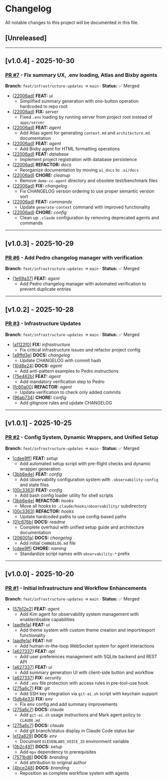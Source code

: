 # Changelog

All notable changes to this project will be documented in this file.

## [Unreleased]

---

## [v1.0.4] - 2025-10-30

### [PR #7](https://github.com/apolopena/multi-agent-workflow/pull/7) - Fix summary UX, .env loading, Atlas and Bixby agents
**Branch:** `feat/infrastructure-updates` → `main` · **Status:** ✅ Merged

- [[22006ad](https://github.com/apolopena/multi-agent-workflow/commit/22006ad)] **FEAT:** *ui*
  - Simplified summary generation with one-button operation hardcoded to repo root
- [[22006ad](https://github.com/apolopena/multi-agent-workflow/commit/22006ad)] **FIX:** *server*
  - Fixed `.env` loading by running server from project root instead of `apps/server`
- [[22006ad](https://github.com/apolopena/multi-agent-workflow/commit/22006ad)] **FEAT:** *agent*
  - Add Atlas agent for generating `context.md` and `architecture.md` documentation
- [[22006ad](https://github.com/apolopena/multi-agent-workflow/commit/22006ad)] **FEAT:** *agent*
  - Add Bixby agent for HTML formatting operations
- [[22006ad](https://github.com/apolopena/multi-agent-workflow/commit/22006ad)] **FEAT:** *database*
  - Implement project registration with database persistence
- [[22006ad](https://github.com/apolopena/multi-agent-workflow/commit/22006ad)] **REFACTOR:** *docs*
  - Reorganize documentation by moving `ai_docs` to `.ai/docs`
- [[22006ad](https://github.com/apolopena/multi-agent-workflow/commit/22006ad)] **CHORE:** *cleanup*
  - Remove `demo-cc-agent` directory and obsolete test/benchmark files
- [[22006ad](https://github.com/apolopena/multi-agent-workflow/commit/22006ad)] **FIX:** *changelog*
  - Fix CHANGELOG version ordering to use proper semantic version sort
- [[22006ad](https://github.com/apolopena/multi-agent-workflow/commit/22006ad)] **FEAT:** *commands*
  - Update `generate-context` command with improved functionality
- [[22006ad](https://github.com/apolopena/multi-agent-workflow/commit/22006ad)] **CHORE:** *config*
  - Clean up `.claude` configuration by removing deprecated agents and commands

---

## [v1.0.3] - 2025-10-29

### [PR #6](https://github.com/apolopena/multi-agent-workflow/pull/6) - Add Pedro changelog manager with verification
**Branch:** `feat/infrastructure-updates` → `main` · **Status:** ✅ Merged

- [[1e69a37](https://github.com/apolopena/multi-agent-workflow/commit/1e69a37)] **FEAT:** *agent*
  - Add Pedro changelog manager with automated verification to prevent duplicate entries

---

## [v1.0.2] - 2025-10-28

### [PR #3](https://github.com/apolopena/multi-agent-workflow/pull/3) - Infrastructure Updates
**Branch:** `feat/infrastructure-updates` → `main` · **Status:** ✅ Merged

- [[a1122f0](https://github.com/apolopena/multi-agent-workflow/commit/a1122f0)] **FIX:** *infrastructure*
  - Fix critical infrastructure issues and refactor project config
- [[a9ffd3e](https://github.com/apolopena/multi-agent-workflow/commit/a9ffd3e)] **DOCS:** *changelog*
  - Update CHANGELOG with commit hash
- [[10d8e24](https://github.com/apolopena/multi-agent-workflow/commit/10d8e24)] **DOCS:** *agent*
  - Add anti-pattern examples to Pedro instructions
- [[75e462b](https://github.com/apolopena/multi-agent-workflow/commit/75e462b)] **FEAT:** *agent*
  - Add mandatory verification step to Pedro
- [[fc60a00](https://github.com/apolopena/multi-agent-workflow/commit/fc60a00)] **REFACTOR:** *agent*
  - Update verification to check only added commits
- [[96ab734](https://github.com/apolopena/multi-agent-workflow/commit/96ab734)] **CHORE:** *config*
  - Add gitignore rules and update CHANGELOG

---

## [v1.0.1] - 2025-10-25

### [PR #2](https://github.com/apolopena/multi-agent-workflow/pull/2) - Config System, Dynamic Wrappers, and Unified Setup
**Branch:** `feat/infrastructure-updates` → `main` · **Status:** ✅ Merged

- [[cdee9ff](https://github.com/apolopena/multi-agent-workflow/commit/cdee9ff)] **FEAT:** *setup*
  - Add automated setup script with pre-flight checks and dynamic wrapper generation
- [[3bb6e4e](https://github.com/apolopena/multi-agent-workflow/commit/3bb6e4e)] **FEAT:** *config*
  - Add observability configuration system with `.observability-config` and state files
- [[00c3363](https://github.com/apolopena/multi-agent-workflow/commit/00c3363)] **FEAT:** *config*
  - Add bash config loader utility for shell scripts
- [[3bb6e4e](https://github.com/apolopena/multi-agent-workflow/commit/3bb6e4e)] **REFACTOR:** *hooks*
  - Move all hooks to `.claude/hooks/observability/` subdirectory
- [[00c3363](https://github.com/apolopena/multi-agent-workflow/commit/00c3363)] **REFACTOR:** *hooks*
  - Update hardcoded paths to use config-based paths
- [[01c676b](https://github.com/apolopena/multi-agent-workflow/commit/01c676b)] **DOCS:** *readme*
  - Complete overhaul with unified setup guide and architecture documentation
- [[206001a](https://github.com/apolopena/multi-agent-workflow/commit/206001a)] **DOCS:** *changelog*
  - Add initial `CHANGELOG.md` file
- [[cdee9ff](https://github.com/apolopena/multi-agent-workflow/commit/cdee9ff)] **CHORE:** *naming*
  - Standardize script names with `observability-*` prefix

---

## [v1.0.0] - 2025-10-20

### [PR #1](https://github.com/apolopena/multi-agent-workflow/pull/1) - Initial Infrastructure and Workflow Enhancements
**Branch:** `feat/infrastructure-updates` → `main` · **Status:** ✅ Merged

- [[57b12e2](https://github.com/apolopena/multi-agent-workflow/commit/57b12e2)] **FEAT:** *agent*
  - Add Kim agent for observability system management with enable/disable capabilities
- [[aadfe1a](https://github.com/apolopena/multi-agent-workflow/commit/aadfe1a)] **FEAT:** *ui*
  - Add theme system with custom theme creation and import/export functionality
- [[aadfe1a](https://github.com/apolopena/multi-agent-workflow/commit/aadfe1a)] **FEAT:** *hitl*
  - Add human-in-the-loop WebSocket system for agent interactions
- [[a627337](https://github.com/apolopena/multi-agent-workflow/commit/a627337)] **FEAT:** *api*
  - Add user preferences management with SQLite backend and REST API
- [[a627337](https://github.com/apolopena/multi-agent-workflow/commit/a627337)] **FEAT:** *ui*
  - Add summary generation UI with client-side button and workflow
- [[a627337](https://github.com/apolopena/multi-agent-workflow/commit/a627337)] **FIX:** *security*
  - Add `.env` file protection with access rules in pre-tool-use hook
- [[275a6c7](https://github.com/apolopena/multi-agent-workflow/commit/275a6c7)] **FIX:** *git*
  - Add SSH key integration via `git-ai.sh` script with keychain support
- [[5db4e33](https://github.com/apolopena/multi-agent-workflow/commit/5db4e33)] **FIX:** *env*
  - Fix env config and add summary improvements
- [[275a6c7](https://github.com/apolopena/multi-agent-workflow/commit/275a6c7)] **DOCS:** *claude*
  - Add `git-ai.sh` usage instructions and Mark agent policy to `CLAUDE.md`
- [[275a6c7](https://github.com/apolopena/multi-agent-workflow/commit/275a6c7)] **DOCS:** *claude*
  - Add git branch/status display in Claude Code status bar
- [[e12a829](https://github.com/apolopena/multi-agent-workflow/commit/e12a829)] **DOCS:** *env*
  - Document `ELEVENLABS_VOICE_ID` environment variable
- [[0b2c497](https://github.com/apolopena/multi-agent-workflow/commit/0b2c497)] **DOCS:** *setup*
  - Add `mpv` dependency to prerequisites
- [[7571bd6](https://github.com/apolopena/multi-agent-workflow/commit/7571bd6)] **DOCS:** *branding*
  - Add attribution to original author
- [[4bce248](https://github.com/apolopena/multi-agent-workflow/commit/4bce248)] **DOCS:** *branding*
  - Reposition as complete workflow system with agents
